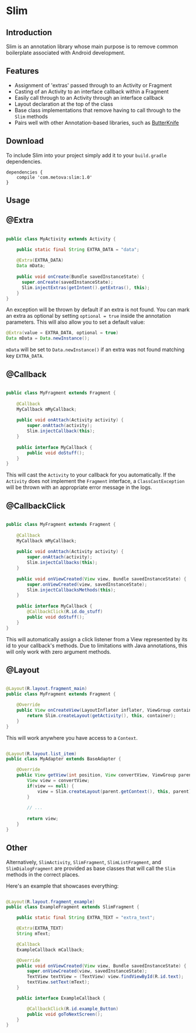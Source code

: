 Slim
====

Introduction
------------
Slim is an annotation library whose main purpose is to remove common boilerplate associated with Android development.

Features
--------
+ Assignment of 'extras' passed through to an Activity or Fragment
+ Casting of an Activity to an interface callback within a Fragment
+ Easily call through to an Activity through an interface callback
+ Layout declaration at the top of the class
+ Base class implementations that remove having to call through to the `Slim` methods
+ Pairs well with other Annotation-based libraries, such as [ButterKnife](https://github.com/JakeWharton/butterknife)

Download
-----

To include Slim into your project simply add it to your `build.gradle` dependencies. 

```
dependencies {
    compile 'com.metova:slim:1.0'
}
```

Usage
-----

@Extra
------
```java

public class MyActivity extends Activity {

    public static final String EXTRA_DATA = "data";
    
    @Extra(EXTRA_DATA)
    Data mData;
    
    public void onCreate(Bundle savedInstanceState) {
      super.onCreate(savedInstanceState);
      Slim.injectExtras(getIntent().getExtras(), this);
    }
}
```

An exception will be thrown by default if an extra is not found. You can mark an extra as optional by setting `optional = true` inside the annotation parameters. This will also allow you to set a default value:

```java
@Extra(value = EXTRA_DATA, optional = true)
Data mData = Data.newInstance();
```

`mData` will be set to `Data.newInstance()` if an extra was not found matching key `EXTRA_DATA`.

@Callback
---------
```java

public class MyFragment extends Fragment {
    
    @Callback
    MyCallback mMyCallback;
        
    public void onAttach(Activity activity) {
        super.onAttach(activity);
        Slim.injectCallback(this);
    }
        
    public interface MyCallback {
        public void doStuff();
    }
}
```

This will cast the `Activity` to your callback for you automatically. If the `Activity` does not implement the `Fragment` interface, a `ClassCastException` will be thrown with an appropriate error message in the logs.

@CallbackClick
--------------
```java

public class MyFragment extends Fragment {
    
    @Callback
    MyCallback mMyCallback;
        
    public void onAttach(Activity activity) {
        super.onAttach(activity);
        Slim.injectCallbacks(this);
    }
    
    public void onViewCreated(View view, Bundle savedInstanceState) {
        super.onViewCreated(view, savedInstanceState);
        Slim.injectCallbacksMethods(this);
    }
        
    public interface MyCallback {
        @CallbackClick(R.id.do_stuff)
        public void doStuff();
    }
}
```

This will automatically assign a click listener from a View represented by its id to your callback's methods. Due to limitations with Java annotations, this will only work with zero argument methods.


@Layout
-------
```java

@Layout(R.layout.fragment_main)
public class MyFragment extends Fragment {

    @Override
    public View onCreateView(LayoutInflater inflater, ViewGroup container, Bundle savedInstanceState) {
        return Slim.createLayout(getActivity(), this, container);
    }
}
```

This will work anywhere you have access to a `Context`.

```java

@Layout(R.layout.list_item)
public class MyAdapter extends BaseAdapter {

    @Override
    public View getView(int position, View convertView, ViewGroup parent) {
        View view = convertView;
        if(view == null) {
            view = Slim.createLayout(parent.getContext(), this, parent);
        }
        
        // ...
        
        return view;
    }
}
```

Other
-----

Alternatively, `SlimActivity`, `SlimFragment`, `SlimListFragment`, and `SlimDialogFragment` are provided as base classes that will call the `Slim` methods in the correct places.

Here's an example that showcases everything:

```java

@Layout(R.layout.fragment_example)
public class ExampleFragment extends SlimFragment {

    public static final String EXTRA_TEXT = "extra_text";

    @Extra(EXTRA_TEXT)
    String mText;

    @Callback
    ExampleCallback mCallback;

    @Override
    public void onViewCreated(View view, Bundle savedInstanceState) {
        super.onViewCreated(view, savedInstanceState);
        TextView textView = (TextView) view.findViewById(R.id.text);
        textView.setText(mText);
    }

    public interface ExampleCallback {

        @CallbackClick(R.id.example_Button)
        public void goToNextScreen();
    }
}

```
